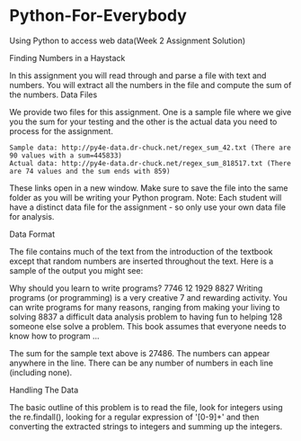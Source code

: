 # Python-For-Everybody
Using Python to access web data(Week 2 Assignment Solution)

 Finding Numbers in a Haystack

In this assignment you will read through and parse a file with text and numbers. You will extract all the numbers in the file and compute the sum of the numbers.
Data Files

We provide two files for this assignment. One is a sample file where we give you the sum for your testing and the other is the actual data you need to process for the assignment.

    Sample data: http://py4e-data.dr-chuck.net/regex_sum_42.txt (There are 90 values with a sum=445833)
    Actual data: http://py4e-data.dr-chuck.net/regex_sum_818517.txt (There are 74 values and the sum ends with 859)

These links open in a new window. Make sure to save the file into the same folder as you will be writing your Python program. Note: Each student will have a distinct data file for the assignment - so only use your own data file for analysis.

Data Format

The file contains much of the text from the introduction of the textbook except that random numbers are inserted throughout the text. Here is a sample of the output you might see:

Why should you learn to write programs? 7746
12 1929 8827
Writing programs (or programming) is a very creative 
7 and rewarding activity.  You can write programs for 
many reasons, ranging from making your living to solving
8837 a difficult data analysis problem to having fun to helping 128
someone else solve a problem.  This book assumes that 
everyone needs to know how to program ...

The sum for the sample text above is 27486. The numbers can appear anywhere in the line. There can be any number of numbers in each line (including none).

Handling The Data

The basic outline of this problem is to read the file, look for integers using the re.findall(), looking for a regular expression of '[0-9]+' and then converting the extracted strings to integers and summing up the integers. 
